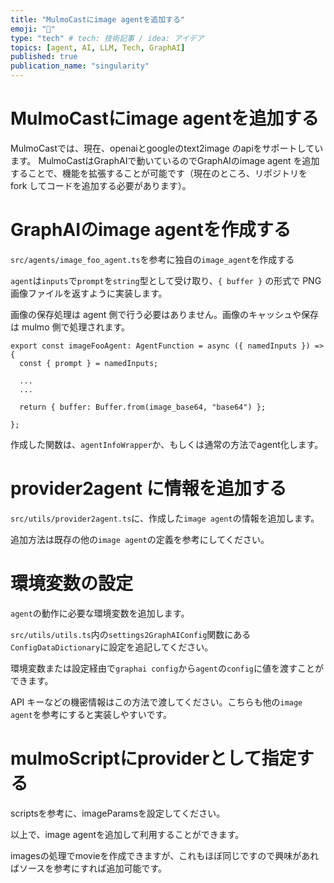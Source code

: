 ```yaml
---
title: "MulmoCastにimage agentを追加する"
emoji: "🤖"
type: "tech" # tech: 技術記事 / idea: アイデア
topics: [agent, AI, LLM, Tech, GraphAI]
published: true
publication_name: "singularity"
---
```


# MulmoCastにimage agentを追加する

MulmoCastでは、現在、openaiとgoogleのtext2image のapiをサポートしています。
MulmoCastはGraphAIで動いているのでGraphAIのimage agent を追加することで、機能を拡張することが可能です（現在のところ、リポジトリを fork してコードを追加する必要があります）。

# GraphAIのimage agentを作成する

`src/agents/image_foo_agent.ts`を参考に独自の`image_agent`を作成する

`agent`は`inputs`で`prompt`を`string`型として受け取り、`{ buffer }` の形式で PNG 画像ファイルを返すように実装します。

画像の保存処理は agent 側で行う必要はありません。画像のキャッシュや保存は mulmo 側で処理されます。

```
export const imageFooAgent: AgentFunction = async ({ namedInputs }) => {
  const { prompt } = namedInputs;

  ...
  ...
    
  return { buffer: Buffer.from(image_base64, "base64") };
  
};
```

作成した関数は、`agentInfoWrapper`か、もしくは通常の方法でagent化します。


# provider2agent に情報を追加する

`src/utils/provider2agent.ts`に、作成した`image agent`の情報を追加します。

追加方法は既存の他の`image agent`の定義を参考にしてください。

# 環境変数の設定
`agent`の動作に必要な環境変数を追加します。

`src/utils/utils.ts`内の`settings2GraphAIConfig`関数にある`ConfigDataDictionary`に設定を追記してください。

環境変数または設定経由で`graphai config`から`agent`の`config`に値を渡すことができます。

API キーなどの機密情報はこの方法で渡してください。こちらも他の`image agent`を参考にすると実装しやすいです。

# mulmoScriptにproviderとして指定する

scriptsを参考に、imageParamsを設定してください。


以上で、image agentを追加して利用することができます。


imagesの処理でmovieを作成できますが、これもほぼ同じですので興味があればソースを参考にすれば追加可能です。
